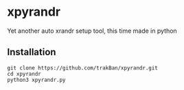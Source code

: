 # xpyrandr
Yet another auto xrandr setup tool, this time made in python

## Installation
```
git clone https://github.com/trakBan/xpyrandr.git
cd xpyrandr
python3 xpyrandr.py
```